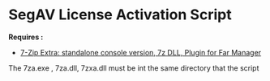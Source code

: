 # SegAV License Activation Script

**Requires :** 
+ [7-Zip Extra: standalone console version, 7z DLL, Plugin for Far Manager](https://www.7-zip.org/a/7z2407-extra.7z)

The 7za.exe , 7za.dll, 7zxa.dll must be int the same directory that the script
